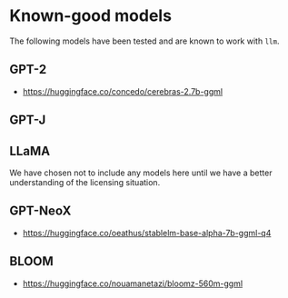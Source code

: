 # Known-good models

The following models have been tested and are known to work with `llm`.

## GPT-2

- <https://huggingface.co/concedo/cerebras-2.7b-ggml>

## GPT-J

## LLaMA

We have chosen not to include any models here until we have a better understanding of the licensing situation.

## GPT-NeoX

- <https://huggingface.co/oeathus/stablelm-base-alpha-7b-ggml-q4>

## BLOOM

- <https://huggingface.co/nouamanetazi/bloomz-560m-ggml>

